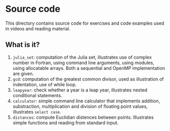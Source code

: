# Source code

This directory contains source code for exercises and
code examples used in videos and reading material.


## What is it?

1. `julia_set`: computation of the Julia set, illustrates
   use of complex number in Fortran, using command line
   arguments, using modules, using allocatable arrays.
   Both a sequential and OpenMP implementation are given.
1. `gcd`: computation of the greatest common divisor,
   used as illustration of indentation, use of while loop.
1. `leapyear`: check whether a year is a leap year,
   illustrates nested conditional statements.
1. `calculator`: simple command line calculator that
   implements addition, substraction, multiplication and
   division of floating point values, illustrates
   `select case`.
1. `distances`: compute Euclidian distences between points.
   Illustrates simple functions and reading from standard
   input.
